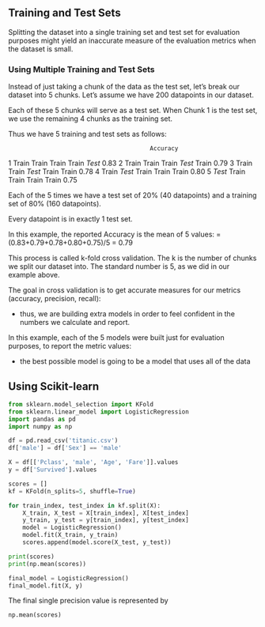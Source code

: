 ## Training and Test Sets

Splitting the dataset into a single training set and test set for evaluation purposes might yield an inaccurate measure of the evaluation metrics when the dataset is small.

### Using Multiple Training and Test Sets

Instead of just taking a chunk of the data as the test set, let’s break our dataset into 5 chunks. Let’s assume we have 200 datapoints in our dataset.

Each of these 5 chunks will serve as a test set. When Chunk 1 is the test set, we use the remaining 4 chunks as the training set. 

Thus we have 5 training and test sets as follows:

                                            Accuracy
1   Train   Train   Train   Train   *Test*  0.83
2   Train   Train   Train   *Test*  Train   0.79
3   Train   Train   *Test*  Train   Train   0.78
4   Train   *Test*  Train   Train   Train   0.80
5   *Test*  Train   Train   Train   Train   0.75

Each of the 5 times we have a test set of 20% (40 datapoints) and a training set of 80% (160 datapoints).

Every datapoint is in exactly 1 test set.

In this example, the reported Accuracy is the mean of 5 values:
= (0.83+0.79+0.78+0.80+0.75)/5 = 0.79

This process is called k-fold cross validation. The k is the number of chunks we split our dataset into. The standard number is 5, as we did in our example above.

The goal in cross validation is to get accurate measures for our metrics (accuracy, precision, recall):
- thus, we are building extra models in order to feel confident in the numbers we calculate and report.

In this example, each of the 5 models were built just for evaluation purposes, to report the metric values:
- the best possible model is going to be a model that uses all of the data


## Using Scikit-learn

```python
from sklearn.model_selection import KFold
from sklearn.linear_model import LogisticRegression
import pandas as pd
import numpy as np

df = pd.read_csv('titanic.csv')
df['male'] = df['Sex'] == 'male'

X = df[['Pclass', 'male', 'Age', 'Fare']].values
y = df['Survived'].values

scores = []
kf = KFold(n_splits=5, shuffle=True)

for train_index, test_index in kf.split(X):
    X_train, X_test = X[train_index], X[test_index]
    y_train, y_test = y[train_index], y[test_index]
    model = LogisticRegression()
    model.fit(X_train, y_train)
    scores.append(model.score(X_test, y_test))

print(scores)
print(np.mean(scores))

final_model = LogisticRegression()
final_model.fit(X, y)
```

The final single precision value is represented by
```python
np.mean(scores)
```